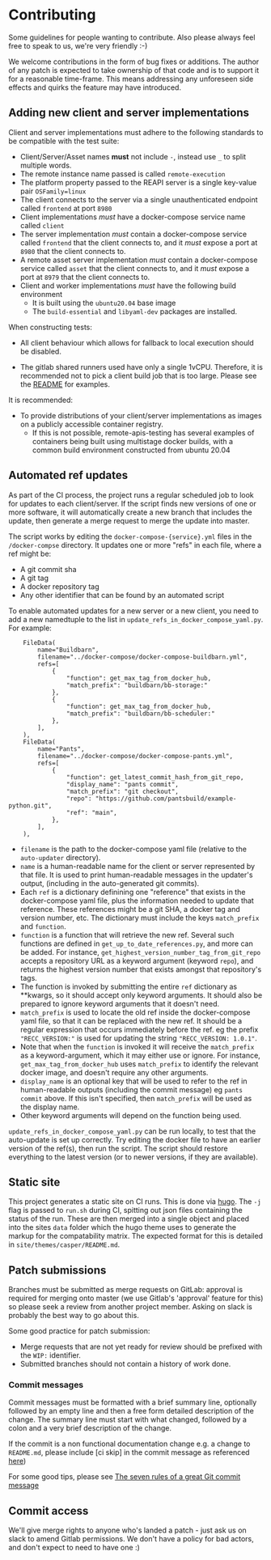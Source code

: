 # Contributing

Some guidelines for people wanting to contribute. Also please always feel free
to speak to us, we're very friendly :-)

We welcome contributions in the form of bug fixes or additions. The author of any patch is expected
to take ownership of that code and is to support it for a reasonable time-frame. This means addressing
any unforeseen side effects and quirks the feature may have introduced.

## Adding new client and server implementations

Client and server implementations must adhere to the following standards to be compatible with
the test suite:

- Client/Server/Asset names **must** not include `-`, instead use `_` to split multiple words.
- The remote instance name passed is called `remote-execution`
- The platform property passed to the REAPI server is a single key-value pair `OSFamily=linux`
- The client connects to the server via a single unauthenticated endpoint called `frontend` at port `8980`
- Client implementations *must* have a docker-compose service name called `client`
- The server implementation *must* contain a docker-compose service called `frontend` that the client connects to, and it
*must* expose a port at `8980` that the client connects to.
- A remote asset server implementation *must* contain a docker-compose service called `asset` that the client connects to, and it
*must* expose a port at `8979` that the client connects to.
- Client and worker implementations *must* have the following build environment
  - It is built using the `ubuntu20.04` base image
  - The `build-essential` and `libyaml-dev` packages are installed.

When constructing tests:

- All client behaviour which allows for fallback to local execution should be disabled.

- The gitlab shared runners used have only a single 1vCPU. Therefore, it is recommended
not to pick a client build job that is too large. Please see the [README](README.md#client-jobs)
for examples.

It is recommended:

- To provide distributions of your client/server implementations as images on a
publicly accessible container registry.
   - If this is not possible, remote-apis-testing has several examples of containers
being built using multistage docker builds, with a common build environment
constructed from ubuntu 20.04

## Automated ref updates

As part of the CI process, the project runs a regular scheduled job to look for updates
to each client/server. If the script finds new versions of one or more software, it will
automatically create a new branch that includes the update, then generate a merge request
to merge the update into master.

The script works by editing the `docker-compose-{service}.yml` files in the
`/docker-compse` directory. It updates one or more "refs" in each file, where a ref
might be:
* A git commit sha
* A git tag
* A docker repository tag
* Any other identifier that can be found by an automated script

To enable automated updates for a new server or a new client, you need to add a new
namedtuple to the list in `update_refs_in_docker_compose_yaml.py`. For example:

```
    FileData(
        name="Buildbarn",
        filename="../docker-compose/docker-compose-buildbarn.yml",
        refs=[
            {
                "function": get_max_tag_from_docker_hub,
                "match_prefix": "buildbarn/bb-storage:"
            },
            {
                "function": get_max_tag_from_docker_hub,
                "match_prefix": "buildbarn/bb-scheduler:"
            },
        ],
    ),
    FileData(
        name="Pants",
        filename="../docker-compose/docker-compose-pants.yml",
        refs=[
            {
                "function": get_latest_commit_hash_from_git_repo,
                "display_name": "pants commit",
                "match_prefix": "git checkout",
                "repo": "https://github.com/pantsbuild/example-python.git",
                "ref": "main",
            },
        ],
    ),
```

- `filename` is the path to the docker-compose yaml file (relative to the
  `auto-updater` directory).
- `name` is a human-readable name for the client or server represented by that
  file. It is used to print human-readable messages in the updater's output,
  (including in the auto-generated git commits).
- Each `ref` is a dictionary definining one "reference" that exists in the
  docker-compose yaml file, plus the information needed to update that
  reference.  These references might be a git SHA, a docker tag and version
  number, etc. The dictionary must include the keys `match_prefix` and `function`.
- `function` is a function that will retrieve the new ref. Several such
  functions are defined in `get_up_to_date_references.py`, and more can be
  added. For instance, `get_highest_version_number_tag_from_git_repo` accepts a
  repository URL as a keyword argument (keyword `repo`), and returns the highest
  version number that exists amongst that repository's tags.
- The function is invoked by submitting the entire `ref` dictionary as
  \*\*kwargs, so it should accept only keyword arguments. It should also be
  prepared to ignore keyword arguments that it doesn't need.
- `match_prefix` is used to locate the old ref inside the docker-compose yaml
  file, so that it can be replaced with the new ref. It should be a regular
  expression that occurs immediately before the ref. eg the prefix
  `"RECC_VERSION:"` is used for updating the string `"RECC_VERSION: 1.0.1"`.
- Note that when the `function` is invoked it will receive the `match_prefix`
  as a keyword-argument, which it may either use or ignore. For instance,
  `get_max_tag_from_docker_hub` uses `match_prefix` to identify the relevant
  docker image, and doesn't require any other arguments.
- `display_name` is an optional key that will be used to refer to the ref in
  human-readable outputs (including the commit message) eg `pants commit` above.
  If this isn't specified, then `match_prefix` will be used as the display name.
- Other keyword arguments will depend on the function being used.

`update_refs_in_docker_compose_yaml.py` can be run locally, to test that the
auto-update is set up correctly. Try editing the docker file to have an earlier
version of the ref(s), then run the script. The script should restore everything
to the latest version (or to newer versions, if they are available).

## Static site

This project generates a static site on CI runs. This is done via [hugo](gohugo.io). 
The `-j` flag is passed to `run.sh` during CI, spitting out json files containing the 
status of the run. These are then merged into a single object and placed into the sites 
`data` folder which the hugo theme uses to generate the markup for the compatability matrix.
The expected format for this is detailed in `site/themes/casper/README.md`.

## Patch submissions

Branches must be submitted as merge requests on GitLab: approval is required for
merging onto master (we use Gitlab's 'approval' feature for this) so please seek
a review from another project member. Asking on slack is probably the best way
to go about this.

Some good practice for patch submission:

- Merge requests that are not yet ready for review should be prefixed with the
  ``WIP:`` identifier.
- Submitted branches should not contain a history of work done.

### Commit messages

Commit messages must be formatted with a brief summary line, optionally followed
by an empty line and then a free form detailed description of the change. The
summary line must start with what changed, followed by a colon and a very brief
description of the change.

If the commit is a non functional documentation change e.g. a change to `README.md`, please include [ci skip] in the commit message as referenced [here](https://docs.gitlab.com/ee/ci/yaml/#skipping-jobs))

For some good tips, please see [The seven rules of a great Git commit message](https://chris.beams.io/posts/git-commit/#seven-rules)

## Commit access

We'll give merge rights to anyone who's landed a patch - just ask us on slack to
amend Gitlab permissions. We don't have a policy for bad actors, and don't expect
to need to have one :)

